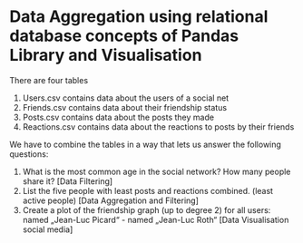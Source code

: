 # Data Aggregation using relational database concepts of Pandas Library and Visualisation

There are four tables 
1. Users.csv contains data about the users of a social net
2. Friends.csv contains data about their friendship status
3. Posts.csv contains data about the posts they made
4. Reactions.csv contains data about the reactions to posts by their friends


We have to combine the tables in a way that lets us answer the following questions:
1. What is the most common age in the social network? How many people share it? [Data Filtering]
2. List the five people with least posts and reactions combined. (least active people) [Data Aggregation and Filtering]
3. Create a plot of the friendship graph (up to degree 2) for all users: named „Jean-Luc Picard“ - named „Jean-Luc Roth“ [Data Visualisation social media]
